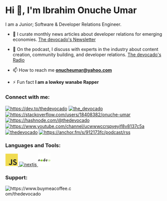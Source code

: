 <h1>Hi 👋, I'm Ibrahim Onuche Umar</h1>
<p>I am a Junior; Software & Developer Relations Engineer. </p>

- 📝 I curate monthly news articles about developer relations for emerging economies. [The devocado's Newsletter](https://thedevocadonewsletter.substack.com/)

- 🤝 On the podcast, I discuss with experts in the industry about content creation, community building, and developer relations. [The devocado's Radio](https://anchor.fm/thedevocado)

- 📫 How to reach me **onucheumar@yahoo.com**

- ⚡ Fun fact **I am a lowkey wanabe Rapper**

<h3 align="left">Connect with me:</h3>
<p align="left">
<a href="https://dev.to/https://dev.to/thedevocado" target="blank"><img align="center" src="https://raw.githubusercontent.com/rahuldkjain/github-profile-readme-generator/master/src/images/icons/Social/devto.svg" alt="https://dev.to/thedevocado" height="30" width="40" /></a>
<a href="https://twitter.com/the_devocado" target="blank"><img align="center" src="https://raw.githubusercontent.com/rahuldkjain/github-profile-readme-generator/master/src/images/icons/Social/twitter.svg" alt="the_devocado" height="30" width="40" /></a>
<a href="https://stackoverflow.com/users/https://stackoverflow.com/users/18408382/onuche-umar" target="blank"><img align="center" src="https://raw.githubusercontent.com/rahuldkjain/github-profile-readme-generator/master/src/images/icons/Social/stack-overflow.svg" alt="https://stackoverflow.com/users/18408382/onuche-umar" height="30" width="40" /></a>
<a href="https://hashnode.com/https://hashnode.com/@thedevocado" target="blank"><img align="center" src="https://raw.githubusercontent.com/rahuldkjain/github-profile-readme-generator/master/src/images/icons/Social/hashnode.svg" alt="https://hashnode.com/@thedevocado" height="30" width="40" /></a>
<a href="https://www.youtube.com/c/https://www.youtube.com/channel/ucwwwccrspyeyif8v8137c5a" target="blank"><img align="center" src="https://raw.githubusercontent.com/rahuldkjain/github-profile-readme-generator/master/src/images/icons/Social/youtube.svg" alt="https://www.youtube.com/channel/ucwwwccrspyeyif8v8137c5a" height="30" width="40" /></a>
<a href="https://www.leetcode.com/thedevocado" target="blank"><img align="center" src="https://raw.githubusercontent.com/rahuldkjain/github-profile-readme-generator/master/src/images/icons/Social/leet-code.svg" alt="thedevocado" height="30" width="40" /></a>
<a href="/https://anchor.fm/s/912173fc/podcast/rss" target="blank"><img align="center" src="https://raw.githubusercontent.com/rahuldkjain/github-profile-readme-generator/master/src/images/icons/Social/rss.svg" alt="https://anchor.fm/s/912173fc/podcast/rss" height="30" width="40" /></a>
</p>

<h3 align="left">Languages and Tools:</h3>
<p align="left"> <a href="https://developer.mozilla.org/en-US/docs/Web/JavaScript" target="_blank" rel="noreferrer"> <img src="https://raw.githubusercontent.com/devicons/devicon/master/icons/javascript/javascript-original.svg" alt="javascript" width="40" height="40"/> </a> <a href="https://nextjs.org/" target="_blank" rel="noreferrer"> <img src="https://cdn.worldvectorlogo.com/logos/nextjs-2.svg" alt="nextjs" width="40" height="40"/> </a> <a href="https://nodejs.org" target="_blank" rel="noreferrer"> <img src="https://raw.githubusercontent.com/devicons/devicon/master/icons/nodejs/nodejs-original-wordmark.svg" alt="nodejs" width="40" height="40"/> </a> </p>

<h3 align="left">Support:</h3>
<p><a href="https://www.buymeacoffee.com/thedevocado"> <img align="left" src="https://cdn.buymeacoffee.com/buttons/v2/default-yellow.png" height="50" width="210" alt="https://www.buymeacoffee.com/thedevocado" /></a></p><br><br>
